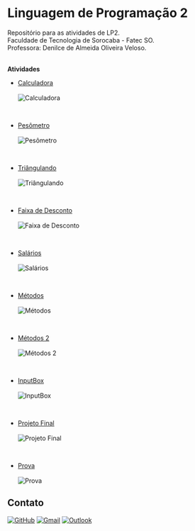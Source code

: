 # Linguagem de Programação 2
Repositório para as atividades de LP2. </br>
Faculdade de Tecnologia de Sorocaba - Fatec SO. </br>
Professora: Denilce de Almeida Oliveira Veloso. </br>

</br>**Atividades**</br>

- [Calculadora](https://github.com/Edssaac/LP2/blob/main/Atividade%201) </br></br>
![Calculadora](https://raw.githubusercontent.com/Edssaac/LP2/main/Atividade%201/PCalculadora.png)

</br>

- [Pesômetro](https://github.com/Edssaac/LP2/blob/main/Atividade%202) </br></br>
![Pesômetro](https://raw.githubusercontent.com/Edssaac/LP2/main/Atividade%202/PesoIdeal.png)

</br>

- [Triângulando](https://github.com/Edssaac/LP2/blob/main/Atividade%203) </br></br>
![Triângulando](https://raw.githubusercontent.com/Edssaac/LP2/main/Atividade%203/Tri%C3%A2ngulos.png)

</br>

- [Faixa de Desconto](https://github.com/Edssaac/LP2/blob/main/Atividade%204) </br></br>
![Faixa de Desconto](https://raw.githubusercontent.com/Edssaac/LP2/main/Atividade%204/FaixaDesconto.gif)

</br>

- [Salários](https://github.com/Edssaac/LP2/blob/main/Atividade%205) </br></br>
![Salários](https://raw.githubusercontent.com/Edssaac/LP2/main/Atividade%205/PClasses.png)

</br>

- [Métodos](https://github.com/Edssaac/LP2/blob/main/Atividade%206) </br></br>
![Métodos](https://raw.githubusercontent.com/Edssaac/LP2/main/Atividade%206/PMetodos.gif)

</br>

- [Métodos 2](https://github.com/Edssaac/LP2/blob/main/Atividade%207) </br></br>
![Métodos 2](https://raw.githubusercontent.com/Edssaac/LP2/main/Atividade%207/PMetodos2.gif)

</br>

- [InputBox](https://github.com/Edssaac/LP2/blob/main/Atividade%208) </br></br>
![InputBox](https://raw.githubusercontent.com/Edssaac/LP2/main/Atividade%208/PAtividade8.gif)

</br>

- [Projeto Final](https://github.com/Edssaac/LP2/blob/main/Projeto%20Final) </br></br>
![Projeto Final](https://raw.githubusercontent.com/Edssaac/LP2/main/Projeto%20Final/Projeto.gif)

</br>

- [Prova](https://github.com/Edssaac/LP2/blob/main/Prova) </br></br>
![Prova](https://raw.githubusercontent.com/Edssaac/LP2/main/Prova/Prova.gif)

## Contato

[![GitHub](https://img.shields.io/badge/GitHub-100000?style=for-the-badge&logo=github&logoColor=white)](https://github.com/edssaac)
[![Gmail](https://img.shields.io/badge/Gmail-D14836?style=for-the-badge&logo=gmail&logoColor=white)](mailto:edssaac@gmail.com)
[![Outlook](https://img.shields.io/badge/Outlook-0078D4?style=for-the-badge&logo=microsoft-outlook&logoColor=white)](mailto:edssaac@outlook.com)
